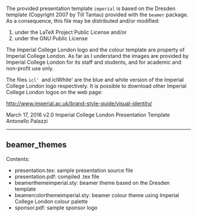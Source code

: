 The provided presentation template `imperial` is based on the
Dresden template (Copyright 2007 by Till Tantau) provided with
the `beamer` package. As a consequence, this file may be distributed
and/or modified:

1. under the LaTeX Project Public License and/or
2. under the GNU Public License

The Imperial College London logo and the colour template are
property of Imperial College London. As far as I understand
the images are provided by Imperial College London for its
staff and students, and for academic and non-profit use only.

The files `icl' `and iclWhite' are the blue and white version
of the Imperial College London logo respectively. It is possible
to download other Imperial College London logos on the web page:

http://www.imperial.ac.uk/brand-style-guide/visual-identity/

March 17, 2016 v2.0 Imperial College London Presentation Template
Antonello Palazzi

-------------
beamer_themes
-------------

Contents:
- presentation.tex: sample presentation source file
- presentation.pdf: compiled .tex file
- beamerthemeimperial.sty: beamer theme based on the Dresden template
- beamercolorthemeimperial.sty: beamer colour theme using Imperial College London colour palette
- sponsor.pdf: sample sponsor logo
